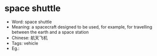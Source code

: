 # space shuttle

- Word: space shuttle
- Meaning: a spacecraft designed to be used, for example, for travelling between the earth and a space station
- Chinese: 航天飞机
- Tags: vehicle
- Eg.: 
